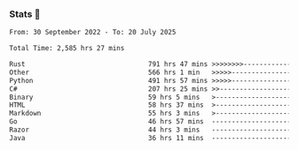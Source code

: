 ### Stats 👋
<!--START_SECTION:waka-->

```txt
From: 30 September 2022 - To: 20 July 2025

Total Time: 2,585 hrs 27 mins

Rust                               791 hrs 47 mins >>>>>>>>-----------------   30.62 %
Other                              566 hrs 1 min   >>>>>--------------------   21.89 %
Python                             491 hrs 57 mins >>>>>--------------------   19.03 %
C#                                 207 hrs 25 mins >>-----------------------   08.02 %
Binary                             59 hrs 5 mins   >------------------------   02.29 %
HTML                               58 hrs 37 mins  >------------------------   02.27 %
Markdown                           55 hrs 3 mins   >------------------------   02.13 %
Go                                 46 hrs 57 mins  -------------------------   01.82 %
Razor                              44 hrs 3 mins   -------------------------   01.70 %
Java                               36 hrs 11 mins  -------------------------   01.40 %
```

<!--END_SECTION:waka-->

<!--
**buhaytza2005/buhaytza2005** is a ✨ _special_ ✨ repository because its `README.md` (this file) appears on your GitHub profile.

Here are some ideas to get you started:

- 🔭 I’m currently working on ...
- 🌱 I’m currently learning ...
- 👯 I’m looking to collaborate on ...
- 🤔 I’m looking for help with ...
- 💬 Ask me about ...
- 📫 How to reach me: ...
- 😄 Pronouns: ...
- ⚡ Fun fact: ...
-->



